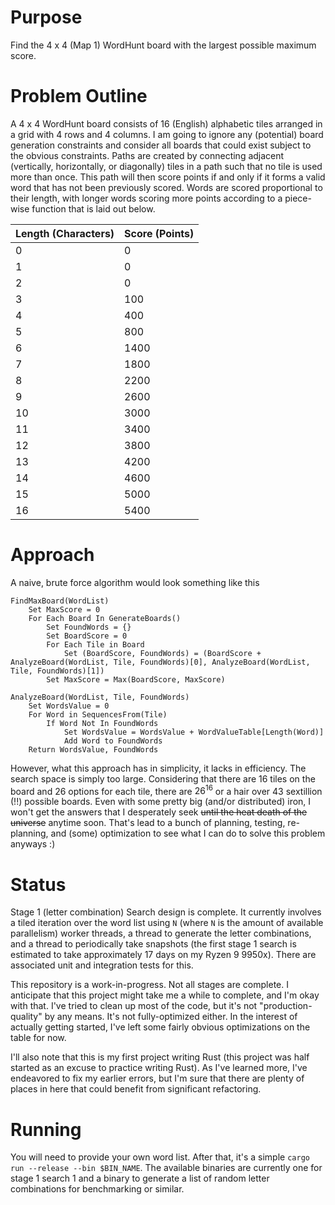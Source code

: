 # Purpose
Find the 4 x 4 (Map 1) WordHunt board with the largest possible maximum score.

# Problem Outline
A 4 x 4 WordHunt board consists of 16 (English) alphabetic tiles arranged in a grid with 4 rows and 4 columns. I am going to ignore any (potential) board generation constraints and consider all boards that could exist subject to the obvious constraints. Paths are created by connecting adjacent (vertically, horizontally, or diagonally) tiles in a path such that no tile is used more than once. This path will then score points if and only if it forms a valid word that has not been previously scored. Words are scored proportional to their length, with longer words scoring more points according to a piece-wise function that is laid out below.

|Length (Characters)|Score (Points)|
|-------------------|--------------|
|0|0|
|1|0|
|2|0|
|3|100|
|4|400|
|5|800|
|6|1400|
|7|1800|
|8|2200|
|9|2600|
|10|3000|
|11|3400|
|12|3800|
|13|4200|
|14|4600|
|15|5000|
|16|5400|


# Approach
A naive, brute force algorithm would look something like this
```
FindMaxBoard(WordList)
	Set MaxScore = 0
	For Each Board In GenerateBoards()
		Set FoundWords = {}
		Set BoardScore = 0
		For Each Tile in Board
			Set (BoardScore, FoundWords) = (BoardScore + AnalyzeBoard(WordList, Tile, FoundWords)[0], AnalyzeBoard(WordList, Tile, FoundWords)[1])
		Set MaxScore = Max(BoardScore, MaxScore)
	
AnalyzeBoard(WordList, Tile, FoundWords)	
	Set WordsValue = 0
	For Word in SequencesFrom(Tile)
		If Word Not In FoundWords
			Set WordsValue = WordsValue + WordValueTable[Length(Word)]
			Add Word to FoundWords
	Return WordsValue, FoundWords
```

However, what this approach has in simplicity, it lacks in efficiency. The search space is simply too large. Considering that there are 16 tiles on the board and 26 options for each tile, there are $26^{16}$ or a hair over 43 sextillion (!!) possible boards. Even with some pretty big (and/or distributed) iron, I won't get the answers that I desperately seek ~~until the heat death of the universe~~ anytime soon. That's lead to a bunch of planning, testing, re-planning, and (some) optimization to see what I can do to solve this problem anyways :)

# Status
Stage 1 (letter combination) Search design is complete. It currently involves a tiled iteration over the word list using `N` (where `N` is the amount of available parallelism) worker threads, a thread to generate the letter combinations, and a thread to periodically take snapshots (the first stage 1 search is estimated to take approximately 17 days on my Ryzen 9 9950x). There are associated unit and integration tests for this.

This repository is a work-in-progress. Not all stages are complete. I anticipate that this project might take me a while to complete, and I'm okay with that. I've tried to clean up most of the code, but it's not "production-quality" by any means. It's not fully-optimized either. In the interest of actually getting started, I've left some fairly obvious optimizations on the table for now.

I'll also note that this is my first project writing Rust (this project was half started as an excuse to practice writing Rust). As I've learned more, I've endeavored to fix my earlier errors, but I'm sure that there are plenty of places in here that could benefit from significant refactoring.

# Running
You will need to provide your own word list. After that, it's a simple `cargo run --release --bin $BIN_NAME`. The available binaries are currently one for stage 1 search 1 and a binary to generate a list of random letter combinations for benchmarking or similar.
